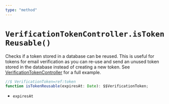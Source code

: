 ```yaml
---
type: "method"
---
```


# `VerificationTokenController.isTokenReusable()`

Checks if a token stored in a database can be reused. This is useful for tokens for email verification as you can re-use and send an unused token stored in the database instead of creating a new token. See [VerificationTokenController]() for a full example.

```ts
//$ VerificationToken=ref:token
function isTokenReusable(expiresAt: Date): $$VerificationToken;
```

- `expiresAt`
